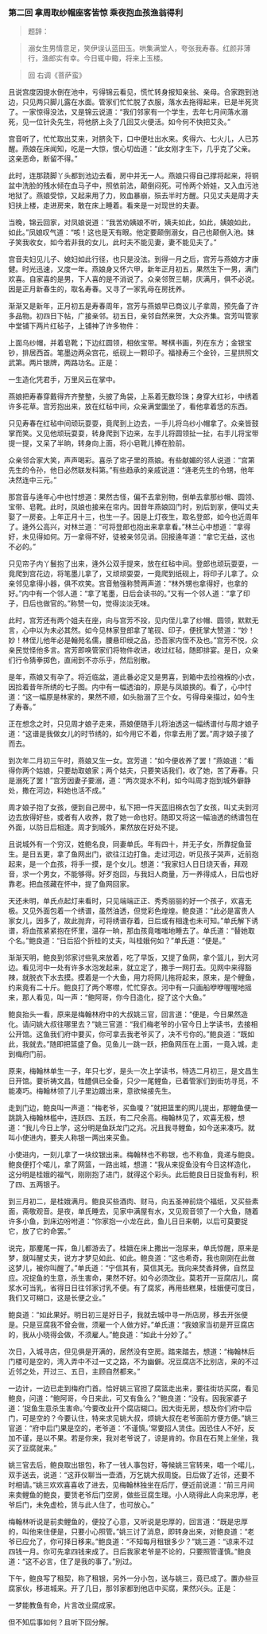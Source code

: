 <script type="text/javascript">
    var head = document.getElementsByTagName('head')[0];
    cssURL = '/public/article_1.css';
    linkTag = document.createElement('link');
    linkTag.href = cssURL;
    linkTag.setAttribute('type','text/css');
    linkTag.setAttribute('rel','stylesheet');
    head.appendChild(linkTag);
</script>
### 第二回 拿周取纱帽座客皆惊 乘夜抱血孩渔翁得利

> 题辞：

> 溺女生男情意足，笑伊误认蓝田玉。哄集满堂人，夸张我寿春。红颜非薄行，渔郎实有幸。今日辄中鲰，将来上玉楼。

> 回 右调《菩萨蛮》

且说宫度因提水倒在池中，亏得锦云看见，慌忙转身报知亲翁、亲母。合家跑到池边，只见两只脚儿露在水面。管家们忙忙脱了衣服，落水去拖得起来，已是半死货了。一家惊得没法，又是锦云说道：“我们邻家有一个学生，去年七月间落水溺死，见一位针灸先生，将他脐上灸了几回艾火便活。如今何不快把艾灸。”

宫音听了，忙忙取出艾来，对脐灸下，口中便吐出水来。炙得六、七火儿，人已苏醒。燕娘在床闻知，吃是一大惊，恨心切齿道：“此女刚才生下，几乎克了父亲。这亲恶命，断留不得。”

此时，连那跷脚丫头都到池边去看，房中并无一人。燕娘只得自己撑将起来，将铜盆中洗脸的残水倾在血马子中，照依前法，颠倒闷死。可怜两个娇娃，又入血污池地狱了。燕娘受惊，又起来用了力，败血暴崩，殒去半时方醒。只见丈夫是周才夫妇扶上楼，走进房来，敢在床上睡着。看来是一对现世的夫妻。

当晚，锦云回家，对凤娘说道：“我苦劝姨娘不听，姨夫如此，如此，姨娘如此，如此。”凤娘叹气道：“咳！这也是天有眼。他定要颠倒溺女，自己也颠倒入池。妹子笑我收女，如今若非我的女儿，此时夫不能见妻，妻不能见夫了。”

宫音夫妇见儿子、媳妇如此行径，也只是没法。到得一月之后，宫芳与燕娘方才康健。时光迅速，又度一年。燕娘身又怀六甲，新年正月初五，果然生下一男，满门欢喜。自家喜的是男，下人喜的是不消说了。众亲邻贺三朝，庆满月，俱不必说。因是正月新春生的，取名寿春。又寻了一家乳母在房抚养。

渐渐又是新年，正月初五是寿春周年，宫芳与燕娘早已商议儿子拿周，预先备了许多品物。初四日下帖，广接亲邻。初五日，亲邻自然来贺，大众齐集。宫芳叫管家中堂铺下两片红毡子，上铺神了许多物件：

上面乌纱帽，并着皂靴；下边红圆领，相依宝带。琴棋书画，列在东方；金银宝钞，排居西首。笔墨边两朵宫花，纸砚上一颗印子。福禄寿三个金铃，三星拱照文武第。两片银牌，两路功名。正是：

一生造化凭君手，万里风云在掌中。

燕娘把寿春穿戴得齐齐整整，头披了角袋，上系着无数珍珠；身穿大红衫，中绣着许多花草。宫芳抱出来，放在红毡中间，众亲满堂圜坐了，看他拿着恁的东西。

只见寿春在红毡中间顽玩耍耍，竟爬到上边去，一手儿将乌纱小帽拿了。众亲皆鼓掌而笑。又见他顽玩耍耍，转身爬到下边来，左手儿将圆领扯一扯，右手儿将宝带提一提，又呆了半晌，转身向上面，将小皂靴儿捧在脸前。

众亲邻合家大笑，声声喝彩。喜杀了帘子里的燕娘。有些献媚的邻人说道：“宫第先生的令孙，他日必然联发科第。”有些趋承的亲戚说道：“逄老先生的令甥，他年决然连中三元。”

那宫音与逄年心中也忖想道：果然古怪，偏不去拿别物，倒单去拿那纱帽、圆领、宝带、皂靴。此时，凤娘也接来在帘内。因昔年燕娘回门时，别后到家，便叫丈夫娶了一房妾。上年正月十三，也生一子。因是上灯夜生，取名登郎，如今也近周年了。逄外公高兴，对林兰道：“可将登郎也抱出来拿拿看。”林兰心中想道：“拿得好，未见得如何。万一拿得不好，徒被亲邻见诮。回报逄年道：“拿它无益，这也不必的。”

只见帘子内丫鬟抱了出来，逄外公双手提来，放在红毡中间。登郎也顽玩耍耍，一竟爬到宫花边，将笔墨儿拿了，又顽顽耍耍，一竟爬到纸砚上，将印子儿拿了。众亲邻见拿得小器，俱不欢笑。宫音勉强称赞两声道：“林外甥也拿得好，也拿的好。”内中有一个邻人道：“拿了笔墨，日后会读书的。”又有一个邻人道：“拿了印子，日后也做官的。”称赞一句，觉得淡淡无味。

此时，宫芳还有两个姐夫在座，向与宫芳不投，见内侄儿拿了纱帽、圆领，默默无言，心中以为未必其然。如今见林家登郎拿了笔砚、印子，便抚掌大赞道：“妙！妙！林侄儿他年必是翰苑名儒，腰悬印绶之品，恐吾家内侄不及也。”宫芳不悦，众亲民觉怪他多言。宫芳即唤管家们将物件收进，收过红毡，随即排宴。是日，众亲们行令猜拳掷色，直闹到不亦乐乎，然后别散。

是年，燕娘又有孕了。将近临盆，道此番必定又是男喜，到箱中去捡襁褓的小衣，因捡着昔年所绣的七子图。内中有一幅透油的，原是与凤娘换的。看了，心中忖道：“这一幅原是林家的，果然不顺，如头胎溺了三个女。亏得母亲描过，如今生了寿春。”

正在想念之时，只见周才娘子走来，燕娘便随手儿将油透这一幅绣谱付与周才娘子道：“这谱是我做女儿的时节绣的，如今用它不着，你拿去用了罢。”周才娘子接了而去。

到次年二月初三午时，燕娘又生一女。宫芳道：“如今便收养了罢！”燕娘道：“看得你两个姑娘，只要劫取娘家；两个姑夫，只要笑话我们，收了她，苦了寿春。只是溺死了罢！”宫芳因妻子要溺，道：“两次提水不利，如今叫周才抱到城外僻静处，撒在河边，料她也活不成。”

周才娘子抱了女孩，便到自己房中，私下把一件天蓝旧棉衣包了女孩，叫丈夫到河边去放得好些，或者有人收养，救了她一命也好。随即又将这一幅油透的绣谱包在外面，以防日后相逢。周才到城外，果然放在好处不提。

且说城外有一个穷汉，姓鲍名良，同妻单氏。年有四十，并无子女，所靠捉鱼营生。是日五更，拿了鱼网出门，欲往江边打鱼。走过河边，听见孩子哭声，近前抱起来，是一个血孩，将手一摸，是个女儿。想道：“我家妇人日日烧天香，拜观音，求一个男女，不能够得。好歹抱回，与我妇人商量，万一养得成人，日后也好靠老。把血孩藏在怀中，提了鱼网回家。

天还未明，单氏点起灯来看时，只见端端正正、秀秀丽丽的好一个孩子，欢喜无极。又见外面包着一个绣谱，虽然油透，但觉彩色煌煌。鲍良道：“此必是富贵人家女儿，因多了，故此抛弃，可将绣谱存着，日后或有相逢也未可知。”单氏解下诱谱，将血孩紧紧抱在怀里，温存一晌，那血孩竟嗤嗤地睡去了。单氏道：“替她取个名。”鲍良道：“日后招个折桂的丈夫，叫桂娥何如？”单氏道：“便是。”

渐渐天明，鲍良到邻家讨些乳来放着，吃了早饭，又提了鱼网，拿个篮儿，到大河边。看见河中一处有许多水泡发起来，就立定了，撒手一网打去。见网中来得豁辣，就脱衣下水去摸。摸着是一个大鱼，用力将网儿拖将起来，原来，是个鲤鱼，约来竟有二十斤。鲍良打了两个寒噤，忙忙穿衣。河中有一只画船咿咿喔喔地摇来，那人看见，叫一声：“鲍阿哥，你今日造化，捉了这个大鱼。”

鲍良抬头一看，原来是梅翰林府中的大叔姚三官，回言道：“便是，今日果然造化。请问姚大叔往哪里去？”姚三官道：“我们梅老爷的小官今日上学读书，去接相公开馆。这鱼我们府中要买，你可拿去我老爷买了，决不亏你的。”鲍良道：“既如此，我就去。”随即把篮盛了鱼。见鱼儿一跳一跃，把鱼网压在上面，一竟入城，走到梅府门前。

原来，梅翰林单生一子，年只七岁，是头一次上学读书，特选二月初三，是文昌生日开馆。要祈祷文昌，牲醴俱已全备，只少一尾鲤鱼，已着管家们到街坊寻觅，不能凑巧。梅翰林领了儿子里边踱出来，意欲候接先生。

走到门边，鲍良叫一声道：“梅老爷，买鱼嗄？”就把篮里的网儿提出，那鲤鱼便一跳跳入梅翰林槛中，连跃四、五跃，有二尺余高。梅翰林见了，欢喜无极，想道：“我儿今日上学，这分明是鱼跃龙门之兆。况且我寻鲤鱼，如今送来凑巧。就叫小使进内，要夫人称银一两出来买鱼。

小使进内，一刻儿拿了一块纹银出来。梅翰林也不称银，也不称鱼，竟递与鲍良。鲍良便打个喏儿，拿了网篮，一路出城，想道：“我从来捉鱼没有今日这样造化，这分明是桂娥的福气，刚刚抱了进门，就得这个彩头。此后鲍良日日捉鱼有利，积了四、五两银子。

到三月初二，是桂娥满月。鲍良买些酒肉、财马，向五圣神前烧个福纸，又买些素面，斋敬观音。是夜，单氏睡去，见家中满屋有水，又见观音领了一个大鱼，随着许多小鱼，到床边吩咐道：“你家抱一小龙在此，鱼儿日日来朝，以后可莫要捉它，放了它的命罢。”

说完，那麈尾一挥，鱼儿都游去了。桂娥在床上撒出一泡尿来，单氏惊醒，原来是梦，就叫醒丈夫，说方才梦见如此、如此。鲍良道：“这也希奇，我也刚刚在此做这梦儿，被你叫醒了。”单氏道：“宁信其有，莫信其无。我向来焚香拜佛，自然显应。况捉鱼的生意，杀生害命，果然不好。如今必须改业。莫若开一豆腐店儿，腐浆水可当乳，省得日日往邻家讨乳不便。有了腐浆，再用些糕果，桂娥便可度日，我们又可糊口，这是长便之业。”

鲍良道：“如此果好。明日初三是好日子，我就去城中寻一所店房，移去开张便是。只是豆腐我不曾会做，须雇一个人做方好。”单氏道：“我娘家当初是开豆腐店的，我从小晓得会做，不须雇人。”鲍良道：“如此十分妙了。”

次日，入城寻店，但见俱是开满的，居然没有空房。踏来踏去，想道：“梅翰林后门楼可是空的，湾入弄中不过一丈之路，不为幽僻。况豆腐店不比别店，来的不过近邻之处，开过三、五日，主顾自然都来。”

一边计，一边已走到梅府门首。恰好姚三官担了腐篮走出来，要往街坊买腐，看见鲍良，问道：“鲍阿哥，今日来此，可又有鱼么？”鲍良道：“没有。因我家婆子道：‘捉鱼生意杀生害命。’今要改业开个腐店糊口。因大街无房，想及你们府中后门，可是空的？今要认住，特来求见姚大叔，烦姚大叔在老爷面前方便方便。”姚三官道：“府中后门果是空的，老爷道：‘不谨慎。’常要招人赁住。因恐住人不好，反加不谨，是以不果。若是你来，我对老爷说了，谅是肯的。你且在石凳上坐坐，我买了豆腐就来。”

姚三官去后，鲍良取出银包，称了一钱人事包好，等候姚三官转来，唱一个喏儿，双手送去，说道：“这菲仪聊当一壶酒，万乞姚大叔周旋。日后做了近邻，还要不时相请。”姚三欢欢喜喜收了进去，见梅翰林独坐在后厅，便近前说道：“前三月间来卖鲤鱼的鲍良，要赁老爷后门空房，做些豆腐生理。小人晓得此人向来忠厚，老爷后门，未免虚检，赁与此人住了，也可放心。”

梅翰林听说是前卖鲤鱼的，便投了心意，又听说是忠厚的，回言道：“既是忠厚的，叫他来住便是，只要小心照管。”姚三讨了消息，即转身出来，对鲍良道：“老爷已应允了，你可择日移来。”鲍良道：“不知每月租银多少？”姚三道：“谅来不过四钱一月。你可先拿四钱来成了。日后我家老爷是不论的，只要照管谨慎。”鲍良道：“这不必言，住了是我的事了。”别过。

下午，鲍良写了租契，称了租银，另外一分小包，送与姚三，竟已成了。置办些豆腐家伙，移进城来。开了几日，那邻家都到他店中买腐，果然兴头。正是：

一梦能教鱼有命，片言改业腐成家。

但不知后事如何？且听下回分解。